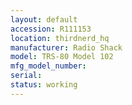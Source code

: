 ```yaml
---
layout: default
accession: R111153
location: thirdnerd_hq
manufacturer: Radio Shack
model: TRS-80 Model 102
mfg_model_number: 
serial: 
status: working
---
```


